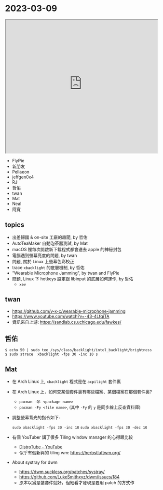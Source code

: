 # 2023-03-09

<iframe src="https://photos.hackingthursday.org/2023-03-09" width="100%" height="440px"></iframe>

- FlyPie
- 新朋友
- Pellaeon
- jeffgen0x4
- RJ
- 哲佑
- twan
- Mat
- Neal
- 阿寬


## topics

- 出差歸國 & on-site 工廠的趣聞, by 哲佑
- AutoTeaMaker 自動泡茶器測試, by Mat
- macOS 裡每次開啟新下載程式都會送去 apple 的神秘封包
- 電腦遇到螢幕亮度的問題, by twan
- 問題, 關於 Linux 上螢幕色彩校正
- trace `xbacklight` 的底層機制, by 哲佑
- "Wearable Microphone Jamming", by twan and FlyPie
- 問題, Linux 下 hotkeys 設定跟 libinput 的底層如何運作, by 哲佑
    - `xev`

## twan

- https://github.com/y-x-c/wearable-microphone-jamming
- https://www.youtube.com/watch?v=-43-4LfqiTA
- 資訊來自上游: https://sandlab.cs.uchicago.edu/fawkes/ 

## 哲佑


`$ echo 50 | sudo tee /sys/class/backlight/intel_backlight/brightness
`
`$ sudo strace  xbacklight -fps 30 -inc 10
s`

## Mat

- 在 Arch Linux 上, `xbacklight` 程式是在 `acpilight` 套件裏
- 在 Arch Linux 上，如何查某個套件裏有哪些檔案、某個檔案在那個套件裏?
    - `pacman -Ql <package name>`
    - `pacman -Fy <file name>`, (其中 `-Fy` 的 `y` 是同步線上反查資料庫)
- 調整螢幕背光的指令如下:

    `sudo xbacklight -fps 30 -inc 10`
    `sudo xbacklight -fps 30 -dec 10`

- 有個 YouTuber 講了很多 Tiling window manager 的心得跟比較
    - [DistroTube - YouTube](https://www.youtube.com/@DistroTube)
    - 似乎有個新興的 tiling wm: https://herbstluftwm.org/
- About systray for dwm
    - https://dwm.suckless.org/patches/systray/
    - https://github.com/LukeSmithxyz/dwm/issues/184
    - 原本以爲是裝套件就好，但細看才發現是要用 patch 的方式作



